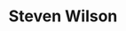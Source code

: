 ---
title: "Steven Wilson"
summary: "Steven John Wilson is an English musician. He is the founder, guitarist, lead vocalist and songwriter of the rock band Porcupine Tree, as well as being a member of several other bands, including Blackfield, Storm Corrosion and No-Man. He is also a solo artist, having released 6 solo albums since his solo debut Insurgentes in 2008. In a career spanning more than 30 years, Wilson has made music prolifically and earned critical acclaim. His honours include six nominations for Grammy Awards: twice with Porcupine Tree, once with his collaborative band Storm Corrosion and three times as a solo artist. In 2017 The Daily Telegraph described him as \"a resolutely independent artist\" and \"probably the most successful British artist you've never heard of\".Wilson is a self-taught composer, producer, audio engineer, guitar and keyboard player, and plays other instruments as needed, including bass guitar, autoharp, hammered dulcimer and flute. His influences and work have encompassed a diverse range of genres including pop, psychedelia, progressive rock and electronic, among others, shifting his musical direction through his albums. His concerts incorporate quadraphonic sound and elaborate visuals. He has worked with artists such as Elton John, Guns N' Roses, XTC, Opeth, Pendulum, Yes, Fish, Marillion, Black Sabbath, and Anathema. He has remixed several classic pop and rock records, such as Tears for Fears' Songs from the Big Chair and The Seeds of Love, Ultravox's Vienna, Jethro Tull's Aqualung, King Crimson's In the Court of the Crimson King, and Roxy Music's self-titled debut album.Wilson released his sixth solo album, The Future Bites, on 29 January 2021. A limited edition of a single copy of the album sold on pre-order immediately for £10,000 on Black Friday in November 2020, with all proceeds going to Music Venue Trust to help save UK music venues affected by the COVID-19 pandemic. The Future Bites 30-track Digital Deluxe version was made available on 27 August 2021, including remixed versions by artists such as Biffy Clyro, Nile Rodgers and Pure Reason Revolution."
image: "steven-wilson.jpg"
apple_music_artist_url: "None"
wikipedia_url: "https://en.wikipedia.org/wiki/Steven_Wilson"
---